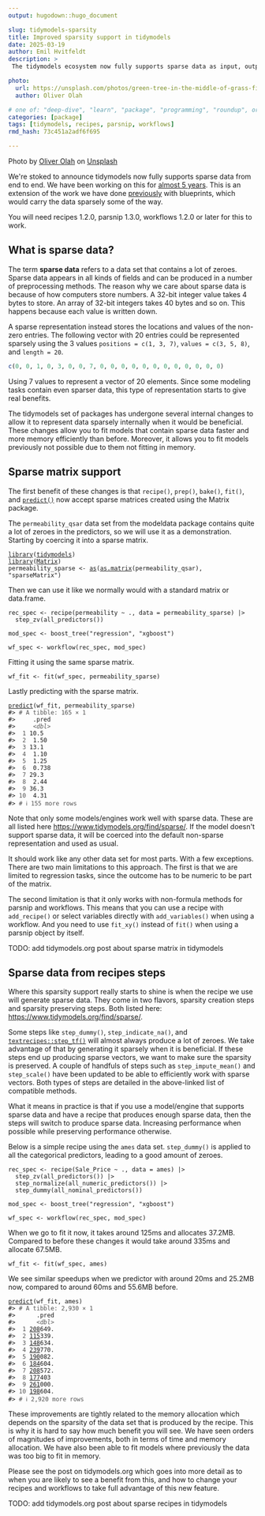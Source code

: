 ```yaml
---
output: hugodown::hugo_document

slug: tidymodels-sparsity
title: Improved sparsity support in tidymodels
date: 2025-03-19
author: Emil Hvitfeldt
description: >
 The tidymodels ecosystem now fully supports sparse data as input, output, and in creation.

photo:
  url: https://unsplash.com/photos/green-tree-in-the-middle-of-grass-field-KD8nzFznQQ0
  author: Oliver Olah

# one of: "deep-dive", "learn", "package", "programming", "roundup", or "other"
categories: [package] 
tags: [tidymodels, recipes, parsnip, workflows]
rmd_hash: 73c451a2adf6f695

---
```


Photo by <a href="https://unsplash.com/@oxygenvisuals?utm_content=creditCopyText&utm_medium=referral&utm_source=unsplash">Oliver Olah</a> on <a href="https://unsplash.com/photos/green-tree-in-the-middle-of-grass-field-KD8nzFznQQ0?utm_content=creditCopyText&utm_medium=referral&utm_source=unsplash">Unsplash</a>

<!--
TODO:
* [x] Look over / edit the post's title in the yaml
* [x] Edit (or delete) the description; note this appears in the Twitter card
* [x] Pick category and tags (see existing with [`hugodown::tidy_show_meta()`](https://rdrr.io/pkg/hugodown/man/use_tidy_post.html))
* [x] Find photo & update yaml metadata
* [x] Create `thumbnail-sq.jpg`; height and width should be equal
* [x] Create `thumbnail-wd.jpg`; width should be >5x height
* [x] [`hugodown::use_tidy_thumbnails()`](https://rdrr.io/pkg/hugodown/man/use_tidy_post.html)
* [x] Add intro sentence, e.g. the standard tagline for the package
* [x] [`usethis::use_tidy_thanks()`](https://usethis.r-lib.org/reference/use_tidy_thanks.html)
-->

We're stoked to announce tidymodels now fully supports sparse data from end to end. We have been working on this for [almost 5 years](https://github.com/tidymodels/recipes/pull/515). This is an extension of the work we have done [previously](https://www.tidyverse.org/blog/2020/11/tidymodels-sparse-support/) with blueprints, which would carry the data sparsely some of the way.

You will need recipes 1.2.0, parsnip 1.3.0, workflows 1.2.0 or later for this to work.

## What is sparse data?

The term **sparse data** refers to a data set that contains a lot of zeroes. Sparse data appears in all kinds of fields and can be produced in a number of preprocessing methods. The reason why we care about sparse data is because of how computers store numbers. A 32-bit integer value takes 4 bytes to store. An array of 32-bit integers takes 40 bytes and so on. This happens because each value is written down.

A sparse representation instead stores the locations and values of the non-zero entries. The following vector with 20 entries could be represented sparsely using the 3 values `positions = c(1, 3, 7)`, `values = c(3, 5, 8)`, and `length = 20`.

``` r
c(0, 0, 1, 0, 3, 0, 0, 7, 0, 0, 0, 0, 0, 0, 0, 0, 0, 0, 0, 0)
```

Using 7 values to represent a vector of 20 elements. Since some modeling tasks contain even sparser data, this type of representation starts to give real benefits.

The tidymodels set of packages has undergone several internal changes to allow it to represent data sparsely internally when it would be beneficial. These changes allow you to fit models that contain sparse data faster and more memory efficiently than before. Moreover, it allows you to fit models previously not possible due to them not fitting in memory.

## Sparse matrix support

The first benefit of these changes is that `recipe()`, `prep()`, `bake()`, `fit()`, and [`predict()`](https://rdrr.io/r/stats/predict.html) now accept sparse matrices created using the Matrix package.

The `permeability_qsar` data set from the modeldata package contains quite a lot of zeroes in the predictors, so we will use it as a demonstration. Starting by coercing it into a sparse matrix.

<div class="highlight">

<pre class='chroma'><code class='language-r' data-lang='r'><span><span class='kr'><a href='https://rdrr.io/r/base/library.html'>library</a></span><span class='o'>(</span><span class='nv'><a href='https://tidymodels.tidymodels.org'>tidymodels</a></span><span class='o'>)</span></span>
<span><span class='kr'><a href='https://rdrr.io/r/base/library.html'>library</a></span><span class='o'>(</span><span class='nv'><a href='https://Matrix.R-forge.R-project.org'>Matrix</a></span><span class='o'>)</span></span>
<span><span class='nv'>permeability_sparse</span> <span class='o'>&lt;-</span> <span class='nf'><a href='https://rdrr.io/r/methods/as.html'>as</a></span><span class='o'>(</span><span class='nf'><a href='https://rdrr.io/r/base/matrix.html'>as.matrix</a></span><span class='o'>(</span><span class='nv'>permeability_qsar</span><span class='o'>)</span>, <span class='s'>"sparseMatrix"</span><span class='o'>)</span></span></code></pre>

</div>

Then we can use it like we normally would with a standard matrix or data.frame.

<div class="highlight">

<pre class='chroma'><code class='language-r' data-lang='r'><span><span class='nv'>rec_spec</span> <span class='o'>&lt;-</span> <span class='nf'>recipe</span><span class='o'>(</span><span class='nv'>permeability</span> <span class='o'>~</span> <span class='nv'>.</span>, data <span class='o'>=</span> <span class='nv'>permeability_sparse</span><span class='o'>)</span> <span class='o'>|&gt;</span></span>
<span>  <span class='nf'>step_zv</span><span class='o'>(</span><span class='nf'>all_predictors</span><span class='o'>(</span><span class='o'>)</span><span class='o'>)</span></span>
<span></span>
<span><span class='nv'>mod_spec</span> <span class='o'>&lt;-</span> <span class='nf'>boost_tree</span><span class='o'>(</span><span class='s'>"regression"</span>, <span class='s'>"xgboost"</span><span class='o'>)</span></span>
<span></span>
<span><span class='nv'>wf_spec</span> <span class='o'>&lt;-</span> <span class='nf'>workflow</span><span class='o'>(</span><span class='nv'>rec_spec</span>, <span class='nv'>mod_spec</span><span class='o'>)</span></span></code></pre>

</div>

Fitting it using the same sparse matrix.

<div class="highlight">

<pre class='chroma'><code class='language-r' data-lang='r'><span><span class='nv'>wf_fit</span> <span class='o'>&lt;-</span> <span class='nf'>fit</span><span class='o'>(</span><span class='nv'>wf_spec</span>, <span class='nv'>permeability_sparse</span><span class='o'>)</span></span></code></pre>

</div>

Lastly predicting with the sparse matrix.

<div class="highlight">

<pre class='chroma'><code class='language-r' data-lang='r'><span><span class='nf'><a href='https://rdrr.io/r/stats/predict.html'>predict</a></span><span class='o'>(</span><span class='nv'>wf_fit</span>, <span class='nv'>permeability_sparse</span><span class='o'>)</span></span>
<span><span class='c'>#&gt; <span style='color: #555555;'># A tibble: 165 × 1</span></span></span>
<span><span class='c'>#&gt;     .pred</span></span>
<span><span class='c'>#&gt;     <span style='color: #555555; font-style: italic;'>&lt;dbl&gt;</span></span></span>
<span><span class='c'>#&gt; <span style='color: #555555;'> 1</span> 10.5  </span></span>
<span><span class='c'>#&gt; <span style='color: #555555;'> 2</span>  1.50 </span></span>
<span><span class='c'>#&gt; <span style='color: #555555;'> 3</span> 13.1  </span></span>
<span><span class='c'>#&gt; <span style='color: #555555;'> 4</span>  1.10 </span></span>
<span><span class='c'>#&gt; <span style='color: #555555;'> 5</span>  1.25 </span></span>
<span><span class='c'>#&gt; <span style='color: #555555;'> 6</span>  0.738</span></span>
<span><span class='c'>#&gt; <span style='color: #555555;'> 7</span> 29.3  </span></span>
<span><span class='c'>#&gt; <span style='color: #555555;'> 8</span>  2.44 </span></span>
<span><span class='c'>#&gt; <span style='color: #555555;'> 9</span> 36.3  </span></span>
<span><span class='c'>#&gt; <span style='color: #555555;'>10</span>  4.31 </span></span>
<span><span class='c'>#&gt; <span style='color: #555555;'># ℹ 155 more rows</span></span></span>
<span></span></code></pre>

</div>

Note that only some models/engines work well with sparse data. These are all listed here <https://www.tidymodels.org/find/sparse/>. If the model doesn't support sparse data, it will be coerced into the default non-sparse representation and used as usual.

It should work like any other data set for most parts. With a few exceptions. There are two main limitations to this approach. The first is that we are limited to regression tasks, since the outcome has to be numeric to be part of the matrix.

The second limitation is that it only works with non-formula methods for parsnip and workflows. This means that you can use a recipe with `add_recipe()` or select variables directly with `add_variables()` when using a workflow. And you need to use `fit_xy()` instead of `fit()` when using a parsnip object by itself.

TODO: add tidymodels.org post about sparse matrix in tidymodels

## Sparse data from recipes steps

Where this sparsity support really starts to shine is when the recipe we use will generate sparse data. They come in two flavors, sparsity creation steps and sparsity preserving steps. Both listed here: <https://www.tidymodels.org/find/sparse/>.

Some steps like `step_dummy()`, `step_indicate_na()`, and [`textrecipes::step_tf()`](https://textrecipes.tidymodels.org/reference/step_tf.html) will almost always produce a lot of zeroes. We take advantage of that by generating it sparsely when it is beneficial. If these steps end up producing sparse vectors, we want to make sure the sparsity is preserved. A couple of handfuls of steps such as `step_impute_mean()` and `step_scale()` have been updated to be able to efficiently work with sparse vectors. Both types of steps are detailed in the above-linked list of compatible methods.

What it means in practice is that if you use a model/engine that supports sparse data and have a recipe that produces enough sparse data, then the steps will switch to produce sparse data. Increasing performance when possible while preserving performance otherwise.

Below is a simple recipe using the `ames` data set. `step_dummy()` is applied to all the categorical predictors, leading to a good amount of zeroes.

<div class="highlight">

<pre class='chroma'><code class='language-r' data-lang='r'><span><span class='nv'>rec_spec</span> <span class='o'>&lt;-</span> <span class='nf'>recipe</span><span class='o'>(</span><span class='nv'>Sale_Price</span> <span class='o'>~</span> <span class='nv'>.</span>, data <span class='o'>=</span> <span class='nv'>ames</span><span class='o'>)</span> <span class='o'>|&gt;</span></span>
<span>  <span class='nf'>step_zv</span><span class='o'>(</span><span class='nf'>all_predictors</span><span class='o'>(</span><span class='o'>)</span><span class='o'>)</span> <span class='o'>|&gt;</span></span>
<span>  <span class='nf'>step_normalize</span><span class='o'>(</span><span class='nf'>all_numeric_predictors</span><span class='o'>(</span><span class='o'>)</span><span class='o'>)</span> <span class='o'>|&gt;</span></span>
<span>  <span class='nf'>step_dummy</span><span class='o'>(</span><span class='nf'>all_nominal_predictors</span><span class='o'>(</span><span class='o'>)</span><span class='o'>)</span></span>
<span></span>
<span><span class='nv'>mod_spec</span> <span class='o'>&lt;-</span> <span class='nf'>boost_tree</span><span class='o'>(</span><span class='s'>"regression"</span>, <span class='s'>"xgboost"</span><span class='o'>)</span></span>
<span></span>
<span><span class='nv'>wf_spec</span> <span class='o'>&lt;-</span> <span class='nf'>workflow</span><span class='o'>(</span><span class='nv'>rec_spec</span>, <span class='nv'>mod_spec</span><span class='o'>)</span></span></code></pre>

</div>

When we go to fit it now, it takes around 125ms and allocates 37.2MB. Compared to before these changes it would take around 335ms and allocate 67.5MB.

<div class="highlight">

<pre class='chroma'><code class='language-r' data-lang='r'><span><span class='nv'>wf_fit</span> <span class='o'>&lt;-</span> <span class='nf'>fit</span><span class='o'>(</span><span class='nv'>wf_spec</span>, <span class='nv'>ames</span><span class='o'>)</span></span></code></pre>

</div>

We see similar speedups when we predictor with around 20ms and 25.2MB now, compared to around 60ms and 55.6MB before.

<div class="highlight">

<pre class='chroma'><code class='language-r' data-lang='r'><span><span class='nf'><a href='https://rdrr.io/r/stats/predict.html'>predict</a></span><span class='o'>(</span><span class='nv'>wf_fit</span>, <span class='nv'>ames</span><span class='o'>)</span></span>
<span><span class='c'>#&gt; <span style='color: #555555;'># A tibble: 2,930 × 1</span></span></span>
<span><span class='c'>#&gt;      .pred</span></span>
<span><span class='c'>#&gt;      <span style='color: #555555; font-style: italic;'>&lt;dbl&gt;</span></span></span>
<span><span class='c'>#&gt; <span style='color: #555555;'> 1</span> <span style='text-decoration: underline;'>208</span>649.</span></span>
<span><span class='c'>#&gt; <span style='color: #555555;'> 2</span> <span style='text-decoration: underline;'>115</span>339.</span></span>
<span><span class='c'>#&gt; <span style='color: #555555;'> 3</span> <span style='text-decoration: underline;'>148</span>634.</span></span>
<span><span class='c'>#&gt; <span style='color: #555555;'> 4</span> <span style='text-decoration: underline;'>239</span>770.</span></span>
<span><span class='c'>#&gt; <span style='color: #555555;'> 5</span> <span style='text-decoration: underline;'>190</span>082.</span></span>
<span><span class='c'>#&gt; <span style='color: #555555;'> 6</span> <span style='text-decoration: underline;'>184</span>604.</span></span>
<span><span class='c'>#&gt; <span style='color: #555555;'> 7</span> <span style='text-decoration: underline;'>208</span>572.</span></span>
<span><span class='c'>#&gt; <span style='color: #555555;'> 8</span> <span style='text-decoration: underline;'>177</span>403 </span></span>
<span><span class='c'>#&gt; <span style='color: #555555;'> 9</span> <span style='text-decoration: underline;'>261</span>000.</span></span>
<span><span class='c'>#&gt; <span style='color: #555555;'>10</span> <span style='text-decoration: underline;'>198</span>604.</span></span>
<span><span class='c'>#&gt; <span style='color: #555555;'># ℹ 2,920 more rows</span></span></span>
<span></span></code></pre>

</div>

These improvements are tightly related to the memory allocation which depends on the sparsity of the data set that is produced by the recipe. This is why it is hard to say how much benefit you will see. We have seen orders of magnitudes of improvements, both in terms of time and memory allocation. We have also been able to fit models where previously the data was too big to fit in memory.

Please see the post on tidymodels.org which goes into more detail as to when you are likely to see a benefit from this, and how to change your recipes and workflows to take full advantage of this new feature.

TODO: add tidymodels.org post about sparse recipes in tidymodels

